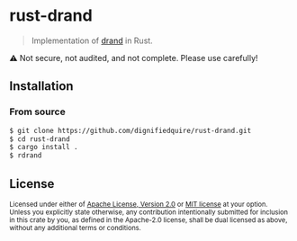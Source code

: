 # rust-drand

> Implementation of [drand](https://github.com/drand/drand) in Rust.

⚠️ Not secure, not audited, and not complete. Please use carefully!

## Installation

### From source

```sh
$ git clone https://github.com/dignifiedquire/rust-drand.git
$ cd rust-drand
$ cargo install .
$ rdrand
```


## License

<sup>
Licensed under either of <a href="LICENSE-APACHE">Apache License, Version
2.0</a> or <a href="LICENSE-MIT">MIT license</a> at your option.
</sup>

<br/>

<sub>
Unless you explicitly state otherwise, any contribution intentionally submitted
for inclusion in this crate by you, as defined in the Apache-2.0 license, shall
be dual licensed as above, without any additional terms or conditions.
</sub>
